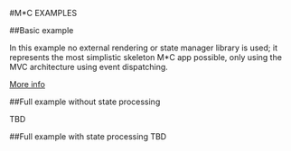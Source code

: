 #M\*C EXAMPLES

##Basic example

In this example no external rendering or state manager library is used; it represents the most simplistic skeleton M\*C app possible, only using the MVC architecture using event dispatching.

[More info](https://github.com/mstarc/mstarc/tree/master/examples/1-basic)

##Full example without state processing

TBD

##Full example with state processing
TBD
